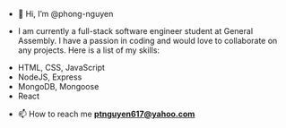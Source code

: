- 👋 Hi, I’m @phong-nguyen

- I am currently a full-stack software engineer student at General Assembly. I have a passion in coding and would love to collaborate on any projects. Here is a list of my skills:

* HTML, CSS, JavaScript
* NodeJS, Express
* MongoDB, Mongoose
* React
- 📫 How to reach me **ptnguyen617@yahoo.com**
<!---
typhoon1zero2/typhoon1zero2 is a ✨ special ✨ repository because its `README.md` (this file) appears on your GitHub profile.
You can click the Preview link to take a look at your changes.
--->
